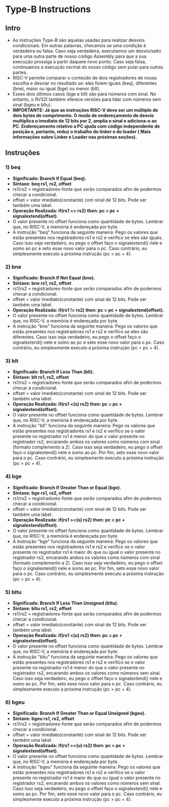 # Type-B Instructions

## Intro
* As instruções Type-B são aquelas usadas para realizar desvios condicionais. Em outras palavras, checamos se uma condição é verdadeira ou falsa. Caso seja verdadeira, executamos um desvio/salto para uma outra parte de nosso código Assembly para que a sua execução prossiga a partir daquele novo ponto. Caso seja falsa, continuamos a execução normal do nosso código sem pular para outras partes.
* RISC-V permite comparar o conteúdo de dois registradores de nossa escolha e desviar no resultado se: eles forem iguais (beq), diferentes (bne), maior ou igual (bge) ou menor (blt).
* Esses dois últimos casos (bge e blt) são para números com sinal. No entanto, o RV32I também oferece versões para lidar com números sem sinal (bgeu e bltu).
* __IMPORTANTE: Já que as instruções RISC-V deve ser um múltiplo de dois bytes de comprimento. O modo de endereçamento de desvio multiplica o imediato de 12 bits por 2, amplia o sinal e adiciona-o ao PC. Endereçamento relativo a PC ajuda com código independente de posição e, portanto, reduz o trabalho do linker e do loader ( Mais informações sobre Linker e Loader nas próximas seções).__

## Instruções
### 1) beq
* __Significado: Branch If Equal (beq).__
* __Síntaxe: beq rs1, rs2, offset__
* rs1/rs2 = registradores-fonte que serão comparados afim de podermos checar a condicional.
* offset = valor imediato(constante) com sinal de 12 bits. Pode ser também uma label.
* __Operação Realizada: if(rs1 == rs2) then: pc = pc + signalextend(offset).__
* O valor presente no offset funciona como quantidade de bytes. Lembrar que, no RISC-V, a memória é endereçada por byte.
* A instrução "beq" funciona da seguinte maneira: Pego os valores que estão presentes nos registradores rs1 e rs2 e verifico se eles são iguais. Caso isso seja verdadeiro, eu pego o offset faço o signalextend() nele e somo ao pc e seto esse novo valor para o pc. Caso contrário, eu simplesmente executo a próxima instrução (pc = pc + 4).

### 2) bne
* __Significado: Branch If Not Equal (bne).__
* __Síntaxe: bne rs1, rs2, offset__
* rs1/rs2 = registradores-fonte que serão comparados afim de podermos checar a condicional.
* offset = valor imediato(constante) com sinal de 12 bits. Pode ser também uma label.
* __Operação Realizada: if(rs1 != rs2) then: pc = pc + signalextend(offset).__
* O valor presente no offset funciona como quantidade de bytes. Lembrar que, no RISC-V, a memória é endereçada por byte.
* A instrução "bne" funciona da seguinte maneira: Pego os valores que estão presentes nos registradores rs1 e rs2 e verifico se eles são diferentes. Caso isso seja verdadeiro, eu pego o offset faço o signalextend() nele e somo ao pc e seto esse novo valor para o pc. Caso contrário, eu simplesmente executo a próxima instrução (pc = pc + 4).

### 3) blt
* __Significado: Branch If Less Than (blt).__
* __Síntaxe: blt rs1, rs2, offset__
* rs1/rs2 = registradores-fonte que serão comparados afim de podermos checar a condicional.
* offset = valor imediato(constante) com sinal de 12 bits. Pode ser também uma label.
* __Operação Realizada: if(rs1 <(s) rs2) then: pc = pc + signalextend(offset).__
* O valor presente no offset funciona como quantidade de bytes. Lembrar que, no RISC-V, a memória é endereçada por byte.
* A instrução "blt" funciona da seguinte maneira: Pego os valores que estão presentes nos registradores rs1 e rs2 e verifico se o valor presente no registrador rs1 é menor do que o valor presente no registrador rs2, encarando ambos os valores como números com sinal (formato complemento a 2). Caso isso seja verdadeiro, eu pego o offset faço o signalextend() nele e somo ao pc. Por fim, seto esse novo valor para o pc. Caso contrário, eu simplesmente executo a próxima instrução (pc = pc + 4).

### 4) bge
* __Significado: Branch If Greater Than or Equal (bge).__
* __Síntaxe: bge rs1, rs2, offset__
* rs1/rs2 = registradores-fonte que serão comparados afim de podermos checar a condicional.
* offset = valor imediato(constante) com sinal de 12 bits. Pode ser também uma label.
* __Operação Realizada: if(rs1 >=(s) rs2) then: pc = pc + signalextend(offset).__
* O valor presente no offset funciona como quantidade de bytes. Lembrar que, no RISC-V, a memória é endereçada por byte.
* A instrução "bge" funciona da seguinte maneira: Pego os valores que estão presentes nos registradores rs1 e rs2 e verifico se o valor presente no registrador rs1 é maior do que ou igual o valor presente no registrador rs2, encarando ambos os valores como números com sinal (formato complemento a 2). Caso isso seja verdadeiro, eu pego o offset faço o signalextend() nele e somo ao pc. Por fim, seto esse novo valor para o pc. Caso contrário, eu simplesmente executo a próxima instrução (pc = pc + 4).

### 5) bltu
* __Significado: Branch If Less Than Unsigned (bltu).__
* __Síntaxe: bltu rs1, rs2, offset__
* rs1/rs2 = registradores-fonte que serão comparados afim de podermos checar a condicional.
* offset = valor imediato(constante) com sinal de 12 bits. Pode ser também uma label.
* __Operação Realizada: if(rs1 <(u) rs2) then: pc = pc + signalextend(offset).__
* O valor presente no offset funciona como quantidade de bytes. Lembrar que, no RISC-V, a memória é endereçada por byte.
* A instrução "bltu" funciona da seguinte maneira: Pego os valores que estão presentes nos registradores rs1 e rs2 e verifico se o valor presente no registrador rs1 é menor do que o valor presente no registrador rs2, encarando ambos os valores como números sem sinal. Caso isso seja verdadeiro, eu pego o offset faço o signalextend() nele e somo ao pc. Por fim, seto esse novo valor para o pc. Caso contrário, eu simplesmente executo a próxima instrução (pc = pc + 4).

### 6) bgeu
* __Significado: Branch If Greater Than or Equal Unsigned (bgeu).__
* __Síntaxe: bgeu rs1, rs2, offset__
* rs1/rs2 = registradores-fonte que serão comparados afim de podermos checar a condicional.
* offset = valor imediato(constante) com sinal de 12 bits. Pode ser também uma label.
* __Operação Realizada: if(rs1 >=(u) rs2) then: pc = pc + signalextend(offset).__
* O valor presente no offset funciona como quantidade de bytes. Lembrar que, no RISC-V, a memória é endereçada por byte.
* A instrução "bgeu" funciona da seguinte maneira: Pego os valores que estão presentes nos registradores rs1 e rs2 e verifico se o valor presente no registrador rs1 é maior do que ou igual o valor presente no registrador rs2, encarando ambos os valores como números sem sinal. Caso isso seja verdadeiro, eu pego o offset faço o signalextend() nele e somo ao pc. Por fim, seto esse novo valor para o pc. Caso contrário, eu simplesmente executo a próxima instrução (pc = pc + 4).
